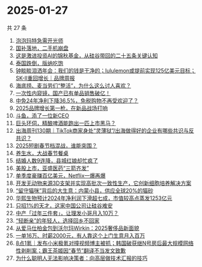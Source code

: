 # 2025-01-27

共 27 条

<!-- BEGIN 36KR -->
<!-- 最后更新时间 2025-01-27 10:08:57 +0800 -->
1. [泡泡玛特急需开光师](https://36kr.com/p/3137702150855169)
1. [国补落地，二手机崩盘](https://36kr.com/p/3137515669150472)
1. [这是激进投资AI的锦秋基金，从硅谷带回的二十五条关键认知](https://36kr.com/p/3139177221331714)
1. [泰国跌倒，版纳吃饱](https://36kr.com/p/3138833494333955)
1. [钟睒睒泪洒年会：我们的钱是干净的；lululemon或提前实现125亿美元目标；SK-II重回增长｜品牌周报](https://36kr.com/p/3139395917912839)
1. [海底捞、麦当劳们“整活”，为什么这么讨人喜欢？](https://36kr.com/p/3137573728206594)
1. [一次性内窥镜，国产已有单品销售破亿！](https://36kr.com/p/3138815150824193)
1. [中免24年净利下降36.5%，免税购物不再受欢迎了？](https://36kr.com/p/3137764464787208)
1. [2025品牌增长第一枪，在新品战场打响](https://36kr.com/p/3128392706430981)
1. [斗鱼，添了一位新CEO](https://36kr.com/p/3137553890482953)
1. [巨头环伺，精酿啤酒能跑出一匹上市黑马？](https://36kr.com/p/3135471715778308)
1. [出海周刊130期｜TikTok商家身处“灵薄狱”/出海做得好的企业有哪些共识与反共识？](https://36kr.com/p/3137674785053442)
1. [2025短剧春节档混战，谁能突围？](https://36kr.com/p/3137503482789640)
1. [养生水，大战春节餐桌](https://36kr.com/p/3140277350603264)
1. [结婚人数9连降，县城红娘却忙疯了](https://36kr.com/p/3140224381721095)
1. [​美股上市，亚盛医药“三箭齐发”](https://36kr.com/p/3138193266793217)
1. [单季度豪赚百亿美元，Netflix一爆再爆](https://36kr.com/p/3139569961360131)
1. [开发无动物来源3D支架并实现高批次一致性生产，它创新细胞培养解决方案](https://36kr.com/p/3138815246260740)
1. [“留守猫咪”背后的大生意：内蒙小县，供应全球20%的猫砂](https://36kr.com/p/3139548257196807)
1. [华熙生物预计2024年净利润下滑超七成，市值较高点蒸发1253亿元](https://36kr.com/p/3139734547365633)
1. [只招1%的天才，这家中国公司让硅谷难安](https://36kr.com/p/3138880574832385)
1. [中产「过年三件套」，让理发小哥月入10万？](https://36kr.com/p/3138911812721157)
1. [“轻断亲”的年轻人，选择回乡不回家](https://36kr.com/p/3138882149138183)
1. [从爱马仕柏金包到沃尔玛Wirkin：2025奢侈品新面貌](https://36kr.com/p/3137817944562178)
1. [一单16万、时薪2000元，有人靠这个上门生意月入百万](https://36kr.com/p/3137516423354888)
1. [8点1氪｜发布小米极氪对撞视频博主被抓；韩国破获继N号房后最大规模网络性剥削案；霸王茶姬因“春节”翻译不当发文致歉](https://36kr.com/p/3138831580257024)
1. [为什么聪明人无法影响决策者：向高层做技术汇报的技巧](https://36kr.com/p/3113520574696964)
<!-- END 36KR -->